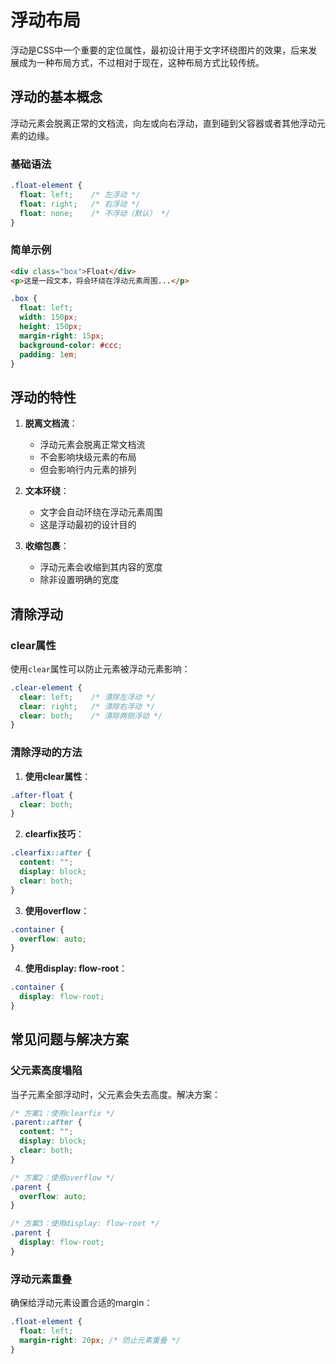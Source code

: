 # 浮动布局

浮动是CSS中一个重要的定位属性，最初设计用于文字环绕图片的效果，后来发展成为一种布局方式，不过相对于现在，这种布局方式比较传统。

## 浮动的基本概念

浮动元素会脱离正常的文档流，向左或向右浮动，直到碰到父容器或者其他浮动元素的边缘。

### 基础语法

```css
.float-element {
  float: left;    /* 左浮动 */
  float: right;   /* 右浮动 */
  float: none;    /* 不浮动（默认） */
}
```

### 简单示例

```html
<div class="box">Float</div>
<p>这是一段文本，将会环绕在浮动元素周围...</p>
```

```css
.box {
  float: left;
  width: 150px;
  height: 150px;
  margin-right: 15px;
  background-color: #ccc;
  padding: 1em;
}
```

## 浮动的特性

1. **脱离文档流**：
   - 浮动元素会脱离正常文档流
   - 不会影响块级元素的布局
   - 但会影响行内元素的排列

2. **文本环绕**：
   - 文字会自动环绕在浮动元素周围
   - 这是浮动最初的设计目的

3. **收缩包裹**：
   - 浮动元素会收缩到其内容的宽度
   - 除非设置明确的宽度

## 清除浮动

### clear属性

使用`clear`属性可以防止元素被浮动元素影响：

```css
.clear-element {
  clear: left;    /* 清除左浮动 */
  clear: right;   /* 清除右浮动 */
  clear: both;    /* 清除两侧浮动 */
}
```

### 清除浮动的方法

1. **使用clear属性**：
```css
.after-float {
  clear: both;
}
```

2. **clearfix技巧**：
```css
.clearfix::after {
  content: "";
  display: block;
  clear: both;
}
```

3. **使用overflow**：
```css
.container {
  overflow: auto;
}
```

4. **使用display: flow-root**：
```css
.container {
  display: flow-root;
}
```

## 常见问题与解决方案

### 父元素高度塌陷

当子元素全部浮动时，父元素会失去高度。解决方案：

```css
/* 方案1：使用clearfix */
.parent::after {
  content: "";
  display: block;
  clear: both;
}

/* 方案2：使用overflow */
.parent {
  overflow: auto;
}

/* 方案3：使用display: flow-root */
.parent {
  display: flow-root;
}
```

### 浮动元素重叠

确保给浮动元素设置合适的margin：

```css
.float-element {
  float: left;
  margin-right: 20px; /* 防止元素重叠 */
}
```
